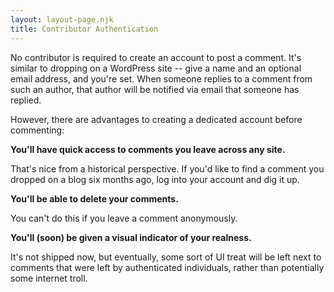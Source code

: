 ```yaml
---
layout: layout-page.njk
title: Contributor Authentication
---
```


No contributor is required to create an account to post a comment. It's similar to dropping on a WordPress site -- give a name and an optional email address, and you're set. When someone replies to a comment from such an author, that author will be notified via email that someone has replied.

However, there are advantages to creating a dedicated account before commenting:

**You'll have quick access to comments you leave across any site.**

That's nice from a historical perspective. If you'd like to find a comment you dropped on a blog six months ago, log into your account and dig it up.

**You'll be able to delete your comments.**

You can't do this if you leave a comment anonymously.

**You'll (soon) be given a visual indicator of your realness.**

It's not shipped now, but eventually, some sort of UI treat will be left next to comments that were left by authenticated individuals, rather than potentially some internet troll.




